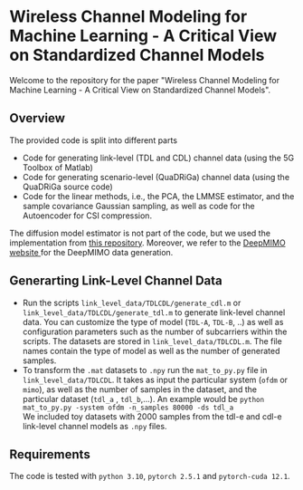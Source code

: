 # Wireless Channel Modeling for Machine Learning - A Critical View on Standardized Channel Models
Welcome to the repository for the paper "Wireless Channel Modeling for Machine Learning - A Critical View on Standardized Channel Models". 

## Overview

The provided code is split into different parts
<ul>
  <li>Code for generating link-level (TDL and CDL) channel data (using the 5G Toolbox of Matlab)</li>
  <li>Code for generating scenario-level (QuaDRiGa) channel data (using the QuaDRiGa source code)</li>
  <li>Code for the linear methods, i.e., the PCA, the LMMSE estimator, and the sample covariance Gaussian sampling, as well as code for the Autoencoder for CSI compression.</li>
</ul>
The diffusion model estimator is not part of the code, but we used the implementation from <a href="https://github.com/benediktfesl/Diffusion_channel_est">this repository</a>. Moreover, we refer to the <a href="https://www.deepmimo.net/">DeepMIMO website </a> for the DeepMIMO data generation.

## Generarting Link-Level Channel Data

<ul>
  <li>Run the scripts <code>link_level_data/TDLCDL/generate_cdl.m</code> or <code>link_level_data/TDLCDL/generate_tdl.m</code> to generate link-level channel data. You can customize the type of model (<code>TDL-A</code>, <code>TDL-B</code>, ..) as well as configuration parameters such as the number of subcarriers within the scripts. The datasets are stored in <code>link_level_data/TDLCDL.m</code>. The file names contain the type of model as well as the number of generated samples.</li>
  <li>To transform the <code>.mat</code> datasets to <code>.npy</code> run the <code>mat_to_py.py</code> file in <code>link_level_data/TDLCDL</code>. It takes as input the particular system (<code>ofdm</code> or <code>mimo</code>), as well as the number of samples in the dataset, and the particular dataset (<code>tdl_a</code> , <code>tdl_b</code>,...). An example would be 
    <code>python mat_to_py.py -system ofdm -n_samples 80000 -ds tdl_a</code>
  </li>We included toy datasets with 2000 samples from the tdl-e and cdl-e link-level channel models as <code>.npy</code> files.
</ul>
 
## Requirements
The code is tested with `python 3.10`, `pytorch 2.5.1` and `pytorch-cuda 12.1`.

